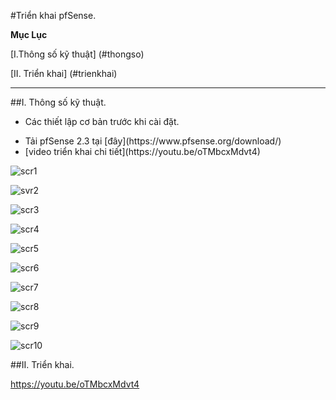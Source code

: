 #Triển khai pfSense.

**Mục Lục**

[I.Thông số kỹ thuật] (#thongso)

[II. Triển khai] (#trienkhai)

****

<a name="thongso"></a>
##I. Thông số kỹ thuật.

- Các thiết lập cơ bản trước khi cài đặt.
 <ul>
  <li>Tải pfSense 2.3 tại [đây](https://www.pfsense.org/download/) </li>
  <li>[video triển khai chi tiết](https://youtu.be/oTMbcxMdvt4)</li>
 </ul>

![scr1](http://i.imgur.com/6b0JRhl.png)

![svr2](http://i.imgur.com/Q4n9uAk.png)

![scr3](http://i.imgur.com/djWwXos.png)

![scr4](http://i.imgur.com/iSp7peMl.png)

![scr5](http://i.imgur.com/6dSqamvl.png)

![scr6](http://i.imgur.com/6yOJ45Il.png)

![scr7](http://i.imgur.com/2NsiKV1l.png)

![scr8](http://i.imgur.com/kmZkvlKl.png)

![scr9](http://i.imgur.com/aYud4kf.png)

![scr10](http://i.imgur.com/slE5DZzl.png)

<a name="trienkhai"></a>
##II. Triển khai.

https://youtu.be/oTMbcxMdvt4